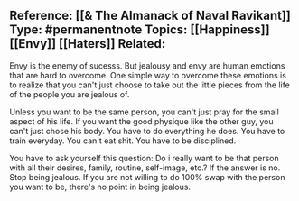 **Reference:** [[& The Almanack of Naval Ravikant]]
**Type:** #permanentnote 
**Topics:** [[Happiness]] [[Envy]] [[Haters]]
**Related:**
----
Envy is the enemy of sucesss. But jealousy and envy are human emotions that are hard to overcome. One simple way to overcome these emotions is to realize that you can't just choose to take out the little pieces from the life of the people you are jealous of. 

Unless you want to be the same person, you can't just pray for the small aspect of his life. If you want the good physique like the other guy, you can't just chose his body. You have to do everything he does. You have to train everyday. You can't eat shit. You have to be disciplined.

You have to ask yourself this question: Do i really want to be that person with all their desires, family, routine, self-image, etc.? If the answer is no. Stop being jealous. If you are not willing to do 100% swap with the person you want to be, there's no point in  being jealous.

